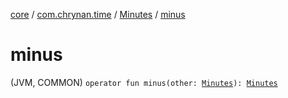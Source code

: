 [core](../../index.md) / [com.chrynan.time](../index.md) / [Minutes](index.md) / [minus](./minus.md)

# minus

(JVM, COMMON) `operator fun minus(other: `[`Minutes`](index.md)`): `[`Minutes`](index.md)